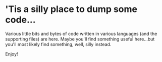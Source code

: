 # 'Tis a silly place to dump some code...

Various little bits and bytes of code written in various languages (and the supporting files) are here. Maybe you'll find something useful here...but you'll most likely find something, well, silly instead.

Enjoy!
